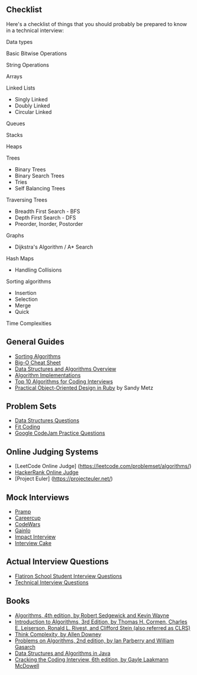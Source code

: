 ## Checklist

Here's a checklist of things that you should probably be prepared to know in a technical interview:
 
Data types

Basic Bitwise Operations

String Operations

Arrays

Linked Lists
  * Singly Linked
  * Doubly Linked
  * Circular Linked

Queues

Stacks

Heaps

Trees
  * Binary Trees
  * Binary Search Trees
  * Tries
  * Self Balancing Trees
 
Traversing Trees
  * Breadth First Search - BFS
  * Depth First Search - DFS
  * Preorder, Inorder, Postorder
  
Graphs
  * Dijkstra's Algorithm / A* Search
  
Hash Maps
  * Handling Collisions
  
Sorting algorithms
   * Insertion
  * Selection
  * Merge
  * Quick
 
Time Complexities


## General Guides
  * [Sorting Algorithms](http://www.sorting-algorithms.com/)
  * [Big-O Cheat Sheet](http://bigocheatsheet.com/)
  * [Data Structures and Algorithms Overview](http://www.dsalgo.com/2013/02/index.php.html?m=1)
  * [Algorithm Implementations](https://github.com/kennyledet/Algorithm-Implementations)
  * [Top 10 Algorithms for Coding Interviews](http://www.programcreek.com/2012/11/top-10-algorithms-for-coding-interview/) 
  * [Practical Object-Oriented Design in Ruby](http://www.poodr.com/) by Sandy Metz

## Problem Sets
  * [Data Structures Questions](http://www.geeksforgeeks.org/data-structures/) 
  * [Fit Coding](http://www.fitcoding.com/)
  * [Google CodeJam Practice Questions](https://code.google.com/codejam/contests.html)

## Online Judging Systems
  * [LeetCode Online Judge] (https://leetcode.com/problemset/algorithms/)
  * [HackerRank Online Judge](https://www.hackerrank.com/)
  * [Project Euler] (https://projecteuler.net/)

## Mock Interviews
  * [Pramp](https://www.pramp.com/)
  * [Careercup](https://www.careercup.com/interview)
  * [CodeWars](https://www.codewars.com/)
  * [Gainlo](http://www.gainlo.co/#!/)
  * [Impact Interview](http://www.impactinterview.com/software-engineering-interview-coaching/)
  * [Interview Cake](https://www.interviewcake.com/)

## Actual Interview Questions
  * [Flatiron School Student Interview Questions](https://docs.google.com/spreadsheets/d/13J6P4YxMQdqGUJ1iahO2eKwtRWlMVX8UU7crHTfF3Uw/edit#gid=0)
  * [Technical Interview Questions](https://gist.github.com/Kphillycat/21aeae3469d7f90220a2)

## Books
  * [Algorithms, 4th edition, by Robert Sedgewick and Kevin Wayne](http://www.amazon.com/Algorithms-4th-Edition-Robert-Sedgewick/dp/032157351X)
  * [Introduction to Algorithms, 3rd Edition, by Thomas H. Cormen, Charles E. Leiserson, Ronald L. Rivest, and Clifford Stein (also referred as CLRS)](http://www.amazon.com/Introduction-Algorithms-Edition-Thomas-Cormen/dp/0262033844)
  * [Think Complexity, by Allen Downey](http://greenteapress.com/complexity/thinkcomplexity.pdf)
  * [Problems on Algorithms, 2nd edition, by Ian Parberry and William Gasarch](http://larc.unt.edu/ian/books/free/poa.pdf)
  * [Data Structures and Algorithms in Java](http://rineshpk.weebly.com/uploads/1/8/2/0/1820991/data_structures_and_algorithms_in_javatqw_darksiderg.pdf)
  * [Cracking the Coding Interview, 6th edition, by Gayle Laakmann McDowell](http://www.amazon.com/Cracking-Coding-Interview-6th-Programming/dp/0984782850/ref=sr_1_1?ie=UTF8&qid=1443719471&sr=8-1&keywords=coding+interview)
